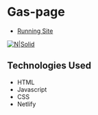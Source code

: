 # Gas-page
- [Running Site]([https://vinayak-09.github.io/](https://curious-phoenix-a56aa0.netlify.app/))

[![N|Solid](images/demo_gas)](https://curious-phoenix-a56aa0.netlify.app/)

## Technologies Used

- HTML
- Javascript
- CSS
- Netlify
